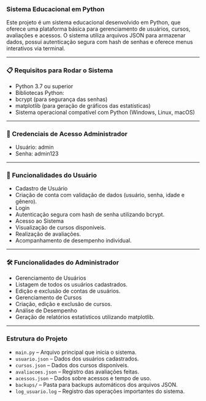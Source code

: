 ### Sistema Educacional em Python
Este projeto é um sistema educacional desenvolvido em Python, que oferece uma plataforma básica para gerenciamento de usuários, cursos, avaliações e acessos. O sistema utiliza arquivos JSON para armazenar dados, possui autenticação segura com hash de senhas e oferece menus interativos via terminal.

---

### 📋 Requisitos para Rodar o Sistema

- Python 3.7 ou superior
- Bibliotecas Python:
- bcrypt (para segurança das senhas)
- matplotlib (para geração de gráficos das estatísticas)
- Sistema operacional compatível com Python (Windows, Linux, macOS)

---

### 🔐 Credenciais de Acesso Administrador

- Usuário: admin
- Senha: admin123

---

### 👤 Funcionalidades do Usuário

- Cadastro de Usuário
- Criação de conta com validação de dados (usuário, senha, idade e gênero).
- Login
- Autenticação segura com hash de senha utilizando bcrypt.
- Acesso ao Sistema
- Visualização de cursos disponíveis.
- Realização de avaliações.
- Acompanhamento de desempenho individual.

---

### 🛠️ Funcionalidades do Administrador

- Gerenciamento de Usuários
- Listagem de todos os usuários cadastrados.
- Edição e exclusão de contas de usuários.
- Gerenciamento de Cursos
- Criação, edição e exclusão de cursos.
- Análise de Desempenho
- Geração de relatórios estatísticos utilizando matplotlib.

---

### Estrutura do Projeto

- `main.py` – Arquivo principal que inicia o sistema.
- `usuario.json` – Dados dos usuários cadastrados.
- `cursos.json` – Dados dos cursos disponíveis.
- `avaliacoes.json` – Registro das avaliações feitas.
- `acessos.json` – Dados sobre acessos e tempo de uso.
- `backups/` – Pasta para backups automáticos dos arquivos JSON.
- `log_usuario.log` – Registro das operações importantes do sistema.
